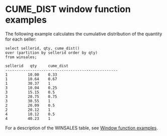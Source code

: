 # CUME\_DIST window function examples<a name="r_Examples_of_CUME_DIST_WF"></a>

The following example calculates the cumulative distribution of the quantity for each seller:

```
select sellerid, qty, cume_dist() 
over (partition by sellerid order by qty) 
from winsales;

sellerid   qty	   cume_dist
--------------------------------------------------
1         10.00	   0.33
1         10.64	   0.67
1         30.37	   1
3         10.04	   0.25
3         15.15	   0.5
3         20.75	   0.75
3         30.55	   1
2         20.09	   0.5
2         20.12	   1
4         10.12	   0.5
4         40.23	   1
```

For a description of the WINSALES table, see [Window function examples](r_Window_function_examples.md)\.